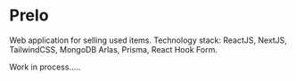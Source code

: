 # Prelo

Web application for selling used items. Technology stack: ReactJS, NextJS, TailwindCSS, MongoDB Arlas, Prisma, React Hook Form.

Work in process.....
